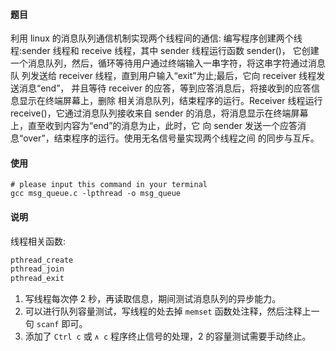 #### 题目
利用 linux 的消息队列通信机制实现两个线程间的通信:
编写程序创建两个线程:sender 线程和 receive 线程，其中 sender 线程运行函数 sender()， 它创建一个消息队列，然后，循环等待用户通过终端输入一串字符，将这串字符通过消息队 列发送给 receiver 线程，直到用户输入“exit”为止;最后，它向 receiver 线程发送消息“end”， 并且等待 receiver 的应答，等到应答消息后，将接收到的应答信息显示在终端屏幕上，删除 相关消息队列，结束程序的运行。Receiver 线程运行 receive()，它通过消息队列接收来自 sender 的消息，将消息显示在终端屏幕上，直至收到内容为“end”的消息为止，此时，它 向 sender 发送一个应答消息“over”，结束程序的运行。使用无名信号量实现两个线程之间 的同步与互斥。

#### 使用
```shell
# please input this command in your terminal
gcc msg_queue.c -lpthread -o msg_queue
```

#### 说明
线程相关函数:

```c
pthread_create
pthread_join
pthread_exit
```

1. 写线程每次停 2 秒，再读取信息，期间测试消息队列的异步能力。
2. 可以进行队列容量测试，写线程的处去掉 `memset` 函数处注释，然后注释上一句 `scanf` 即可。
3. 添加了 `Ctrl c` 或 `∧ c` 程序终止信号的处理，2 的容量测试需要手动终止。